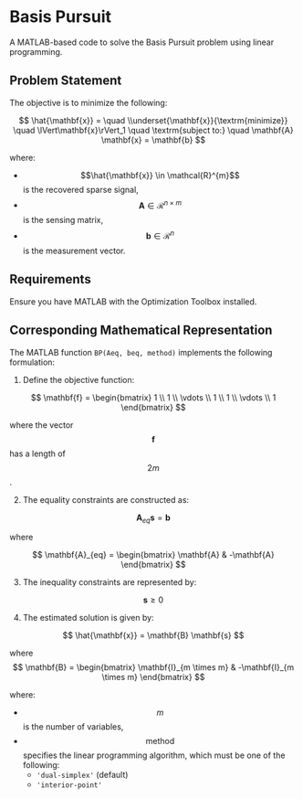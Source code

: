 # Basis Pursuit

A MATLAB-based code to solve the Basis Pursuit problem using linear programming.

## Problem Statement

The objective is to minimize the following:

$$ 
\hat{\mathbf{x}} =  \quad \\underset{\mathbf{x}}{\textrm{minimize}} \quad \lVert\mathbf{x}\rVert_1 \quad \textrm{subject to:} \quad \mathbf{A} \mathbf{x} = \mathbf{b} 
$$

where:
- $$\hat{\mathbf{x}} \in \mathcal{R}^{m}$$ is the recovered sparse signal,
- $$\mathbf{A} \in \mathcal{R}^{n \times m} $$ is the sensing matrix,
- $$\mathbf{b} \in \mathcal{R}^{n} $$ is the measurement vector.

## Requirements

Ensure you have MATLAB with the Optimization Toolbox installed.

## Corresponding Mathematical Representation

The MATLAB function `BP(Aeq, beq, method)` implements the following formulation:

1. Define the objective function:

$$
\mathbf{f} = \begin{bmatrix}
1 \\
1 \\
\vdots \\
1 \\
1 \\
\vdots \\
1
\end{bmatrix}
$$

where the vector $$\mathbf{f}$$ has a length of $$2m$$.

2. The equality constraints are constructed as:

$$ 
\mathbf{A}_{eq} \mathbf{s} = \mathbf{b} 
$$

where 

$$
\mathbf{A}_{eq} =
\begin{bmatrix}
 \mathbf{A} & -\mathbf{A}
\end{bmatrix} 
$$

3. The inequality constraints are represented by:

$$ 
\mathbf{s} \geq 0 
$$

4. The estimated solution is given by:

$$ 
\hat{\mathbf{x}} = \mathbf{B} \mathbf{s} 
$$

where
$$
\mathbf{B} =
\begin{bmatrix}
 \mathbf{I}_{m \times m} & -\mathbf{I}_{m \times m}
\end{bmatrix} 
$$

where:
- $$m$$ is the number of variables,
- $$\text{method}$$ specifies the linear programming algorithm, which must be one of the following:
  - `'dual-simplex'` (default)
  - `'interior-point'`
